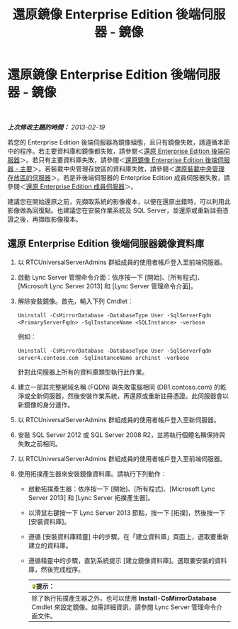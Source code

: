 ﻿---
title: 還原鏡像 Enterprise Edition 後端伺服器 - 鏡像
TOCTitle: 還原鏡像 Enterprise Edition 後端伺服器 - 鏡像
ms:assetid: 4b3c8eae-6f1f-4377-b39b-6699e725c517
ms:mtpsurl: https://technet.microsoft.com/zh-tw/library/JJ945626(v=OCS.15)
ms:contentKeyID: 52056102
ms.date: 08/10/2015
mtps_version: v=OCS.15
ms.translationtype: HT
---

# 還原鏡像 Enterprise Edition 後端伺服器 - 鏡像

 

_**上次修改主題的時間：** 2013-02-19_

若您的 Enterprise Edition 後端伺服器為鏡像組態，且只有鏡像失敗，請遵循本節中的程序。若主要資料庫和鏡像都失敗，請參閱＜[還原 Enterprise Edition 後端伺服器](lync-server-2013-restoring-an-enterprise-edition-back-end-server.md)＞。若只有主要資料庫失敗，請參閱＜[還原鏡像 Enterprise Edition 後端伺服器 - 主要](lync-server-2013-restoring-a-mirrored-enterprise-edition-back-end-server-primary.md)＞。若裝載中央管理存放區的資料庫失敗，請參閱＜[還原裝載中央管理存放區的伺服器](lync-server-2013-restoring-the-server-hosting-the-central-management-store.md)＞。若是非後端伺服器的 Enterprise Edition 成員伺服器失敗，請參閱＜[還原 Enterprise Edition 成員伺服器](lync-server-2013-restoring-an-enterprise-edition-member-server.md)＞。

建議您在開始還原之前，先擷取系統的影像複本，以便在還原出錯時，可以利用此影像做為回復點。也建議您在安裝作業系統及 SQL Server，並還原或重新註冊憑證之後，再擷取影像複本。

## 還原 Enterprise Edition 後端伺服器鏡像資料庫

1.  以 RTCUniversalServerAdmins 群組成員的使用者帳戶登入至前端伺服器。

2.  啟動 Lync Server 管理命令介面：依序按一下 \[開始\]、\[所有程式\]、\[Microsoft Lync Server 2013\] 和 \[Lync Server 管理命令介面\]。

3.  解除安裝鏡像。首先，輸入下列 Cmdlet︰
    
        Uninstall -CsMirrorDatabase -DatabaseType User -SqlServerFqdn <PrimaryServerFqdn> -SqlInstanceName <SQLInstance> -verbose
    
    例如︰
    
        Uninstall -CsMirrorDatabase -DatabaseType User -SqlServerFqdn server4.contoso.com -SqlInstanceName archinst -verbose
    
    針對此伺服器上所有的資料庫類型執行此作業。

4.  建立一部其完整網域名稱 (FQDN) 與失敗電腦相同 (DB1.contoso.com) 的乾淨或全新伺服器，然後安裝作業系統，再還原或重新註冊憑證。此伺服器會以新鏡像的身分運作。

5.  以 RTCUniversalServerAdmins 群組成員的使用者帳戶登入至新伺服器。

6.  安裝 SQL Server 2012 或 SQL Server 2008 R2，並將執行個體名稱保持與失敗之前相同。

7.  以 RTCUniversalServerAdmins 群組成員的使用者帳戶登入至前端伺服器。

8.  使用拓撲產生器來安裝鏡像資料庫。請執行下列動作︰
    
      - 啟動拓撲產生器：依序按一下 \[開始\]、\[所有程式\]、\[Microsoft Lync Server 2013\] 和 \[Lync Server 拓撲產生器\]。
    
      - 以滑鼠右鍵按一下 Lync Server 2013 節點，按一下 \[拓撲\]，然後按一下 \[安裝資料庫\]。
    
      - 遵循 \[安裝資料庫精靈\] 中的步驟。在「建立資料庫」頁面上，選取要重新建立的資料庫。
    
      - 遵循精靈中的步驟，直到系統提示 \[建立鏡像資料庫\]。選取要安裝的資料庫，然後完成程序。
        
        <table>
        <thead>
        <tr class="header">
        <th><img src="images/JJ205025.tip(OCS.15).gif" title="tip" alt="tip" />提示：</th>
        </tr>
        </thead>
        <tbody>
        <tr class="odd">
        <td>除了執行拓撲產生器之外，也可以使用 <strong>Install-CsMirrorDatabase</strong> Cmdlet 來設定鏡像。如需詳細資訊，請參閱 Lync Server 管理命令介面文件。</td>
        </tr>
        </tbody>
        </table>

